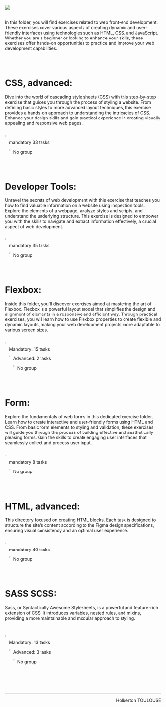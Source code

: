 <img src="https://github.com/TessierV/holbertonschool-web_front_end/assets/113889290/284f4524-2219-463a-8732-a0da7ce6353f" />
<br>
<br>

<p>In this folder, you will find exercises related to web front-end development. These exercises cover various aspects of creating dynamic and user-friendly interfaces using technologies such as HTML, CSS, and JavaScript. Whether you are a beginner or looking to enhance your skills, these exercises offer hands-on opportunities to practice and improve your web development capabilities.</p>

<br><br>  
<h1  align="left">CSS, advanced:</h1>
<p>Dive into the world of cascading style sheets (CSS) with this step-by-step exercise that guides you through the process of styling a website. From defining basic styles to more advanced layout techniques, this exercise provides a hands-on approach to understanding the intricacies of CSS. Enhance your design skills and gain practical experience in creating visually appealing and responsive web pages.
</p>
<br> 
<img align="left" width="2%" alt="Github" src="https://github.com/TessierV/TessierV/assets/113889290/75f76703-549a-45ed-8091-9fdc76ed72eb" />
<p align="left">mandatory 33 tasks</p>
<img align="left" width="2%" alt="Github" src="https://github.com/TessierV/TessierV/assets/113889290/f68c3441-c4fe-4af2-90db-a0eb69922241" />
<p align="left">No group</p>
<br><br>

<h1  align="left">Developer Tools:</h1>
<p>Unravel the secrets of web development with this exercise that teaches you how to find valuable information on a website using inspection tools. Explore the elements of a webpage, analyze styles and scripts, and understand the underlying structure. This exercise is designed to empower you with the skills to navigate and extract information effectively, a crucial aspect of web development.</p>
<br> 
<img align="left" width="2%" alt="Github" src="https://github.com/TessierV/TessierV/assets/113889290/75f76703-549a-45ed-8091-9fdc76ed72eb" />
<p align="left">mandatory 35 tasks</p>
<img align="left" width="2%" alt="Github" src="https://github.com/TessierV/TessierV/assets/113889290/f68c3441-c4fe-4af2-90db-a0eb69922241" />
<p align="left">No group</p>
<br><br>

<h1  align="left">Flexbox:</h1>
<p>Inside this folder, you'll discover exercises aimed at mastering the art of Flexbox. Flexbox is a powerful layout model that simplifies the design and alignment of elements in a responsive and efficient way. Through practical exercises, you will learn how to use Flexbox properties to create flexible and dynamic layouts, making your web development projects more adaptable to various screen sizes.</p>
<br> 
<img align="left" width="2%" alt="Github" src="https://github.com/TessierV/TessierV/assets/113889290/75f76703-549a-45ed-8091-9fdc76ed72eb" />
<p align="left">Mandatory: 15 tasks</p>
<img align="left" width="2%" alt="Github" src="https://github.com/TessierV/TessierV/assets/113889290/75f76703-549a-45ed-8091-9fdc76ed72eb" />
<p align="left">Advanced: 2 tasks</p>
<img align="left" width="2%" alt="Github" src="https://github.com/TessierV/TessierV/assets/113889290/f68c3441-c4fe-4af2-90db-a0eb69922241" />
<p align="left">No group</p>
<br><br>

<h1  align="left">Form:</h1>
<p>Explore the fundamentals of web forms in this dedicated exercise folder. Learn how to create interactive and user-friendly forms using HTML and CSS. From basic form elements to styling and validation, these exercises will guide you through the process of building effective and aesthetically pleasing forms. Gain the skills to create engaging user interfaces that seamlessly collect and process user input.
</p>
<br> 
<img align="left" width="2%" alt="Github" src="https://github.com/TessierV/TessierV/assets/113889290/75f76703-549a-45ed-8091-9fdc76ed72eb" />
<p align="left">mandatory 8 tasks</p>
<img align="left" width="2%" alt="Github" src="https://github.com/TessierV/TessierV/assets/113889290/f68c3441-c4fe-4af2-90db-a0eb69922241" />
<p align="left">No group</p>
<br><br>

<h1  align="left">HTML, advanced:</h1>
<p>This directory focused on creating HTML blocks. Each task is designed to structure the site's content according to the Figma design specifications, ensuring visual consistency and an optimal user experience.</p>
<br>
<img align="left" width="2%" alt="Github" src="https://github.com/TessierV/TessierV/assets/113889290/75f76703-549a-45ed-8091-9fdc76ed72eb" />
<p align="left">mandatory 40 tasks</p>
<img align="left" width="2%" alt="Github" src="https://github.com/TessierV/TessierV/assets/113889290/f68c3441-c4fe-4af2-90db-a0eb69922241" />
<p align="left">No group</p>
<br><br>

<h1  align="left">SASS SCSS:</h1>
<p>Sass, or Syntactically Awesome Stylesheets, is a powerful and feature-rich extension of CSS.
It introduces variables, nested rules, and mixins, providing a more maintainable and modular approach to styling.</p>
<br><br>
<img align="left" width="2%" alt="Github" src="https://github.com/TessierV/TessierV/assets/113889290/75f76703-549a-45ed-8091-9fdc76ed72eb" />
<p align="left">Mandatory: 13 tasks</p>
<img align="left" width="2%" alt="Github" src="https://github.com/TessierV/TessierV/assets/113889290/75f76703-549a-45ed-8091-9fdc76ed72eb" />
<p align="left">Advanced: 3 tasks</p>
<img align="left" width="2%" alt="Github" src="https://github.com/TessierV/TessierV/assets/113889290/f68c3441-c4fe-4af2-90db-a0eb69922241" />
<p align="left">No group</p>

<br><br>

<br/><hr>
<p align="right">Holberton TOULOUSE</p>
